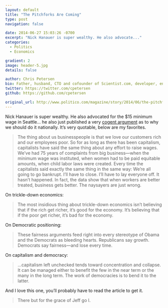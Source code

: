 ```yaml
---
layout: default
title: "The Pitchforks Are Coming"
type: post
navigation: false

date: 2014-06-27 15:03:26 -0700
excerpt: "Nick Hanauer is super wealthy. He also advocate..."
categories:
  - Politics
  - Economics

gradient: 2
image: header-5.jpg
details: false

author: Chris Petersen
bio: Father, husband, CTO and cofounder of Scientist.com, developer, entrepreneur and technologist.
twitter: https://twitter.com/cpetersen
github: https://github.com/cpetersen

original_url: http://www.politico.com/magazine/story/2014/06/the-pitchforks-are-coming-for-us-plutocrats-108014.html
---
```



Nick Hanauer is super wealthy. He also advocated for the $15 minimum wage in Seattle... he also just published a very  [cogent argument](http://www.politico.com/magazine/story/2014/06/the-pitchforks-are-coming-for-us-plutocrats-108014.html)  as to why we should do it nationally. It’s very quotable, below are my favorites. 

 >  The thing about us businesspeople is that we love our customers rich and our employees poor. So for as long as there has been capitalism, capitalists have said the same thing about any effort to raise wages. We’ve had 75 years of complaints from big business—when the minimum wage was instituted, when women had to be paid equitable amounts, when child labor laws were created. Every time the capitalists said exactly the same thing in the same way: We’re all going to go bankrupt. I’ll have to close. I’ll have to lay everyone off. It hasn’t happened. In fact, the data show that when workers are better treated, business gets better. The naysayers are just wrong. 

 On trickle-down economics: 

 >  The most insidious thing about trickle-down economics isn’t believing that if the rich get richer, it’s good for the economy. It’s believing that if the poor get richer, it’s bad for the economy. 

 On Democratic positioning: 

 >  These fairness arguments feed right into every stereotype of Obama and the Democrats as bleeding hearts. Republicans say growth. Democrats say fairness—and lose every time. 

 On capitalism and democracy: 

 > ...capitalism left unchecked tends toward concentration and collapse. It can be managed either to benefit the few in the near term or the many in the long term. The work of democracies is to bend it to the latter. 

 And I love this one, you’ll probably have to read the article to get it. 

 >  There but for the grace of Jeff go I. 

 
